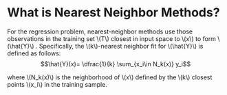# What is Nearest Neighbor Methods?

For the regression problem, nearest-neighbor methods use those observations in 
the training set \\(T\\) closest in input space to \\(x\\)
to form \\(\hat{Y}\\) . Specifically, the \\(k\\)-nearest neighbor fit
for \\(\hat{Y}\\) is defined as follows:
$$\hat{Y}(x)= \dfrac{1}{k} \sum_{x_i\in N_k(x)} y_i$$

where \\(N_k(x)\\) is the neighborhood of \\(x\\) defined by the 
\\(k\\) closest points \\(x_i\\) in the training sample.